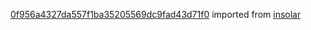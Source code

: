 [0f956a4327da557f1ba35205569dc9fad43d71f0](https://github.com/insolar/insolar/commit/0f956a4327da557f1ba35205569dc9fad43d71f0) imported from [insolar](https://github.com/insolar/insolar)

